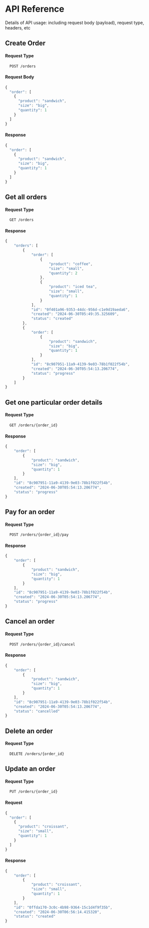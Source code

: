 
# API Reference
Details of API usage: including request body (payload), request type, headers, etc


## Create Order
#### Request Type
```http
  POST /orders
```

#### Request Body
```javascript
{
  "order": [
    {
      "product": "sandwich",
      "size": "big",
      "quantity": 1
    }
  ]
}
```

#### Response
```javascript
{
  "order": [
    {
      "product": "sandwich",
      "size": "big",
      "quantity": 1
    }
  ]
}
```

## Get all orders
#### Request Type
```http
  GET /orders
```
#### Response
```javascript
{
    "orders": [
        {
            "order": [
                {
                    "product": "coffee",
                    "size": "small",
                    "quantity": 2
                },
                {
                    "product": "iced tea",
                    "size": "small",
                    "quantity": 1
                }
            ],
            "id": "0f401a96-9353-44dc-956d-c1e9d19aeda6",
            "created": "2024-06-30T05:49:35.325609",
            "status": "created"
        },
        {
            "order": [
                {
                    "product": "sandwich",
                    "size": "big",
                    "quantity": 1
                }
            ],
            "id": "8c907951-11a9-4139-9e03-78b1f022f54b",
            "created": "2024-06-30T05:54:13.206774",
            "status": "progress"
        }
    ]
}
```


## Get one particular order details
#### Request Type
```http
  GET /orders/{order_id}
```
#### Response
```javascript
{
    "order": [
        {
            "product": "sandwich",
            "size": "big",
            "quantity": 1
        }
    ],
    "id": "8c907951-11a9-4139-9e03-78b1f022f54b",
    "created": "2024-06-30T05:54:13.206774",
    "status": "progress"
}
```

## Pay for an order
#### Request Type 
```http
  POST /orders/{order_id}/pay
```

#### Response
```javascript
{
    "order": [
        {
            "product": "sandwich",
            "size": "big",
            "quantity": 1
        }
    ],
    "id": "8c907951-11a9-4139-9e03-78b1f022f54b",
    "created": "2024-06-30T05:54:13.206774",
    "status": "progress"
}
```


## Cancel an order
#### Request Type 
```http
  POST /orders/{order_id}/cancel
```

#### Response
```javascript
{
    "order": [
        {
            "product": "sandwich",
            "size": "big",
            "quantity": 1
        }
    ],
    "id": "8c907951-11a9-4139-9e03-78b1f022f54b",
    "created": "2024-06-30T05:54:13.206774",
    "status": "cancelled"
}
```

## Delete an order
#### Request Type 
```http
  DELETE /orders/{order_id}
```


## Update an order
#### Request Type 
```http
  PUT /orders/{order_id}
```
#### Request
```javascript
{
  "order": [
    {
      "product": "croissant",
      "size": "small",
      "quantity": 1
    }
  ]
}
```
#### Response
```javascript
{
    "order": [
        {
            "product": "croissant",
            "size": "small",
            "quantity": 1
        }
    ],
    "id": "0ffda170-3c0c-4b98-9364-15c1d4f9f35b",
    "created": "2024-06-30T06:56:14.415320",
    "status": "created"
}
```



